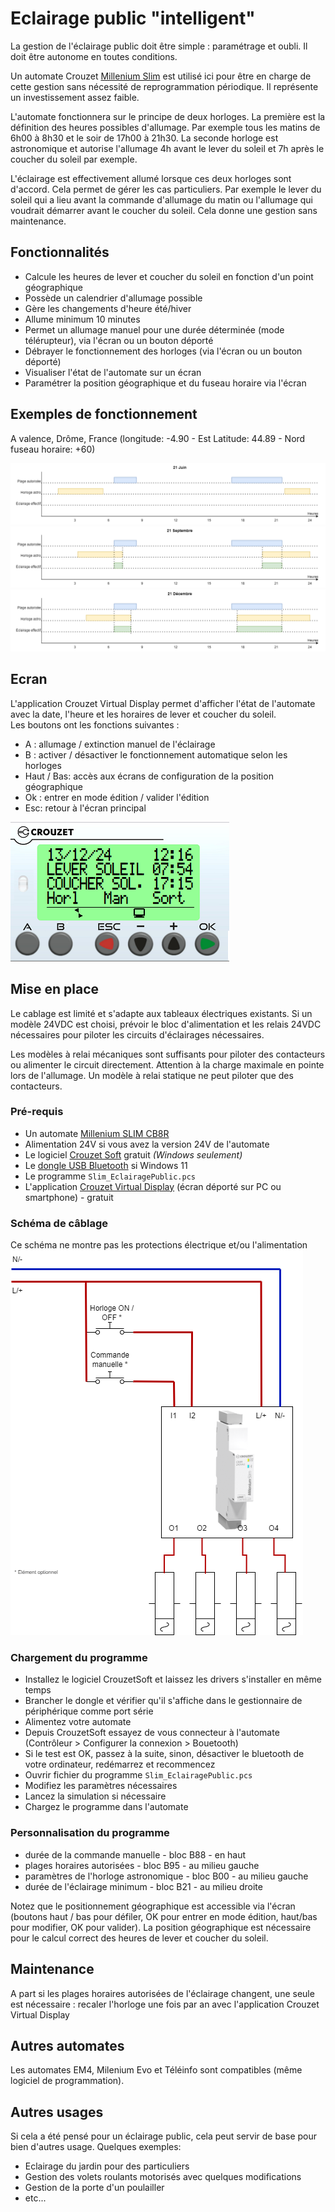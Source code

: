 # Eclairage public "intelligent"

La gestion de l'éclairage public doit être simple : paramétrage et oubli. Il doit être autonome en toutes conditions. 

Un automate Crouzet [Millenium Slim](https://soda.crouzet.com/pn/?i=88983903) est utilisé ici pour être en charge de cette gestion sans nécessité de reprogrammation périodique. Il représente un investissement assez faible.

L'automate fonctionnera sur le principe de deux horloges. La première est la définition des heures possibles d'allumage. Par exemple tous les matins de 6h00 à 8h30 et le soir de 17h00 à 21h30. La seconde horloge est astronomique et autorise l'allumage 4h avant le lever du soleil et 7h après le coucher du soleil par exemple.

L'éclairage est effectivement allumé lorsque ces deux horloges sont d'accord. Cela permet de gérer les cas particuliers. Par exemple le lever du soleil qui a lieu avant la commande d'allumage du matin ou l'allumage qui voudrait démarrer avant le coucher du soleil. Cela donne une gestion sans maintenance.

## Fonctionnalités
- Calcule les heures de lever et coucher du soleil en fonction d'un point géographique
- Possède un calendrier d'allumage possible
- Gère les changements d'heure été/hiver
- Allume minimum 10 minutes
- Permet un allumage manuel pour une durée déterminée (mode télérupteur), via l'écran ou un bouton déporté
- Débrayer le fonctionnement des horloges (via l'écran ou un bouton déporté)
- Visualiser l'état de l'automate sur un écran
- Paramétrer la position géographique et du fuseau horaire via l'écran

## Exemples de fonctionnement

A valence, Drôme, France (longitude: -4.90 - Est Latitude: 44.89 - Nord fuseau horaire: +60)

![21 juin](./res/eclairage_public-21-jun.drawio.png)
![21 septembre](./res/eclairage_public-21-sept.drawio.png)
![21 décembre](./res/eclairage_public-21-dec.drawio.png)

## Ecran

L'application Crouzet Virtual Display permet d'afficher l'état de l'automate avec la date, l'heure et les horaires de lever et coucher du soleil.  
Les boutons ont les fonctions suivantes :
- A : allumage / extinction manuel de l'éclairage
- B : activer / désactiver le fonctionnement automatique selon les horloges
- Haut / Bas: accès aux écrans de configuration de la position géographique
- Ok : entrer en mode édition / valider l'édition
- Esc: retour à l'écran principal

![Ecran](./res/ecran.png)

## Mise en place

Le cablage est limité et s'adapte aux tableaux électriques existants. Si un modèle 24VDC est choisi, prévoir le bloc d'alimentation et les relais 24VDC nécessaires pour piloter les circuits d'éclairages nécessaires.

Les modèles à relai mécaniques sont suffisants pour piloter des contacteurs ou alimenter le circuit directement. Attention à la charge maximale en pointe lors de l'allumage. Un modèle à relai statique ne peut piloter que des contacteurs.

### Pré-requis

- Un automate [Millenium SLIM CB8R](https://www.crouzet.com/products/automation-controllers/millenium-slim)
- Alimentation 24V si vous avez la version 24V de l'automate
- Le logiciel [Crouzet Soft](https://www.crouzet.com/softwares/download) gratuit _(Windows seulement)_
- Le [dongle USB Bluetooth](https://soda.crouzet.com/pn/?i=88980124) si Windows 11
- Le programme `Slim_EclairagePublic.pcs`
- L'application [Crouzet Virtual Display](https://www.crouzet.com/produits/controleurs-automatisme/software/crouzet-virtual-display/) (écran déporté sur PC ou smartphone) - gratuit

### Schéma de câblage

Ce schéma ne montre pas les protections électrique et/ou l'alimentation
![Câblage](./res/eclairage_public-cablage.drawio.png)

### Chargement du programme

- Installez le logiciel CrouzetSoft et laissez les drivers s'installer en même temps
- Brancher le dongle et vérifier qu'il s'affiche dans le gestionnaire de périphérique comme port série
- Alimentez votre automate
- Depuis CrouzetSoft essayez de vous connecteur à l'automate (Contrôleur > Configurer la connexion > Bouetooth)
- Si le test est OK, passez à la suite, sinon, désactiver le bluetooth de votre ordinateur, redémarrez et recommencez
- Ouvrir fichier du programme  `Slim_EclairagePublic.pcs`
- Modifiez les paramètres  nécessaires
- Lancez la simulation si nécessaire
- Chargez le programme dans l'automate

### Personnalisation du programme

- durée de la commande manuelle - bloc B88 - en haut
- plages horaires autorisées - bloc  B95 - au milieu gauche
- paramètres de l'horloge astronomique - bloc B00 - au milieu gauche
- durée de l'éclairage minimum - bloc B21 - au milieu droite

Notez que le positionnement géographique est accessible via l'écran (boutons haut / bas pour défiler, OK pour entrer en mode édition, haut/bas pour modifier, OK pour valider). La position géographique est nécessaire pour le calcul correct des heures de lever et coucher du soleil.

## Maintenance

A part si les plages horaires autorisées de l'éclairage changent, une seule est nécessaire : recaler l'horloge une fois par an avec l'application Crouzet Virtual Display

## Autres automates

Les automates EM4, Milenium Evo et Téléinfo sont compatibles (même logiciel de programmation).

## Autres usages

Si cela a été pensé pour un éclairage public, cela peut servir de base pour bien d'autres usage. Quelques exemples:
- Eclairage du jardin pour des particuliers
- Gestion des volets roulants motorisés avec quelques modifications
- Gestion de la porte d'un poulailler
- etc...
